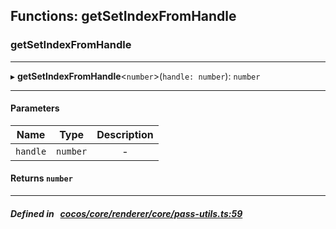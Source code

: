 ## Functions: getSetIndexFromHandle

### getSetIndexFromHandle


___
▸ **getSetIndexFromHandle**<`number`\>(`handle: number`): `number`
___


#### Parameters

| Name | Type | Description |
| :------: | :------: | :------: |
| `handle` | `number` | - |


#### Returns `number` 
___


##### Defined in &nbsp;   [cocos/core/renderer/core/pass-utils.ts:59](https://github.com/cocos-creator/engine/blob/c7bf6b8a9/cocos/core/renderer/core/pass-utils.ts#L59)&nbsp;
